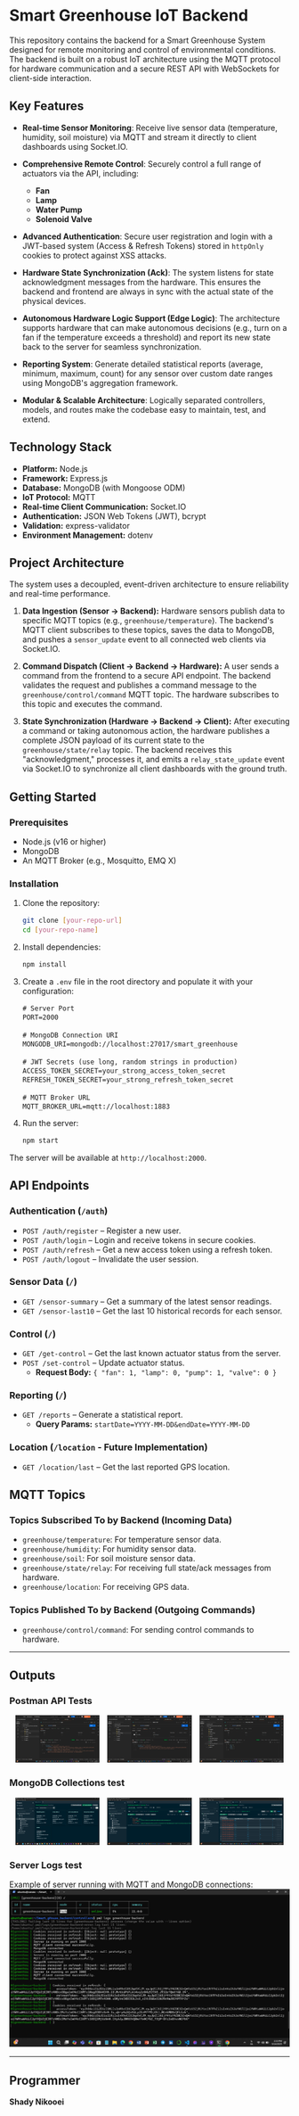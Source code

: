# Smart Greenhouse IoT Backend

This repository contains the backend for a Smart Greenhouse System designed for remote monitoring and control of environmental conditions. The backend is built on a robust IoT architecture using the MQTT protocol for hardware communication and a secure REST API with WebSockets for client-side interaction.


## Key Features

- **Real-time Sensor Monitoring**: Receive live sensor data (temperature, humidity, soil moisture) via MQTT and stream it directly to client dashboards using Socket.IO.

- **Comprehensive Remote Control**: Securely control a full range of actuators via the API, including:
  - **Fan**
  - **Lamp**
  - **Water Pump**
  - **Solenoid Valve**

- **Advanced Authentication**: Secure user registration and login with a JWT-based system (Access & Refresh Tokens) stored in `httpOnly` cookies to protect against XSS attacks.

- **Hardware State Synchronization (Ack)**: The system listens for state acknowledgment messages from the hardware. This ensures the backend and frontend are always in sync with the actual state of the physical devices.

- **Autonomous Hardware Logic Support (Edge Logic)**: The architecture supports hardware that can make autonomous decisions (e.g., turn on a fan if the temperature exceeds a threshold) and report its new state back to the server for seamless synchronization.

- **Reporting System**: Generate detailed statistical reports (average, minimum, maximum, count) for any sensor over custom date ranges using MongoDB's aggregation framework.

- **Modular & Scalable Architecture**: Logically separated controllers, models, and routes make the codebase easy to maintain, test, and extend.


## Technology Stack

- **Platform:** Node.js
- **Framework:** Express.js
- **Database:** MongoDB (with Mongoose ODM)
- **IoT Protocol:** MQTT
- **Real-time Client Communication:** Socket.IO
- **Authentication:** JSON Web Tokens (JWT), bcrypt
- **Validation:** express-validator
- **Environment Management:** dotenv


## Project Architecture

The system uses a decoupled, event-driven architecture to ensure reliability and real-time performance.



1.  **Data Ingestion (Sensor → Backend):** Hardware sensors publish data to specific MQTT topics (e.g., `greenhouse/temperature`). The backend's MQTT client subscribes to these topics, saves the data to MongoDB, and pushes a `sensor_update` event to all connected web clients via Socket.IO.

2.  **Command Dispatch (Client → Backend → Hardware):** A user sends a command from the frontend to a secure API endpoint. The backend validates the request and publishes a command message to the `greenhouse/control/command` MQTT topic. The hardware subscribes to this topic and executes the command.

3.  **State Synchronization (Hardware → Backend → Client):** After executing a command or taking autonomous action, the hardware publishes a complete JSON payload of its current state to the `greenhouse/state/relay` topic. The backend receives this "acknowledgment," processes it, and emits a `relay_state_update` event via Socket.IO to synchronize all client dashboards with the ground truth.


## Getting Started

### Prerequisites
- Node.js (v16 or higher)
- MongoDB
- An MQTT Broker (e.g., Mosquitto, EMQ X)

### Installation

1.  Clone the repository:
    ```bash
    git clone [your-repo-url]
    cd [your-repo-name]
    ```

2.  Install dependencies:
    ```bash
    npm install
    ```

3.  Create a `.env` file in the root directory and populate it with your configuration:
    ```env
    # Server Port
    PORT=2000

    # MongoDB Connection URI
    MONGODB_URI=mongodb://localhost:27017/smart_greenhouse

    # JWT Secrets (use long, random strings in production)
    ACCESS_TOKEN_SECRET=your_strong_access_token_secret
    REFRESH_TOKEN_SECRET=your_strong_refresh_token_secret

    # MQTT Broker URL
    MQTT_BROKER_URL=mqtt://localhost:1883
    ```

4.  Run the server:
    ```bash
    npm start
    ```

The server will be available at `http://localhost:2000`.


## API Endpoints

### Authentication (`/auth`)
- `POST /auth/register` – Register a new user.
- `POST /auth/login` – Login and receive tokens in secure cookies.
- `POST /auth/refresh` – Get a new access token using a refresh token.
- `POST /auth/logout` – Invalidate the user session.

### Sensor Data (`/`)
- `GET /sensor-summary` – Get a summary of the latest sensor readings.
- `GET /sensor-last10` – Get the last 10 historical records for each sensor.

### Control (`/`)
- `GET /get-control` – Get the last known actuator status from the server.
- `POST /set-control` – Update actuator status.
  - **Request Body:** `{ "fan": 1, "lamp": 0, "pump": 1, "valve": 0 }`

### Reporting (`/`)
- `GET /reports` – Generate a statistical report.
  - **Query Params:** `startDate=YYYY-MM-DD&endDate=YYYY-MM-DD`

### Location (`/location` - Future Implementation)
- `GET /location/last` – Get the last reported GPS location.


## MQTT Topics

### Topics Subscribed To by Backend (Incoming Data)
- `greenhouse/temperature`: For temperature sensor data.
- `greenhouse/humidity`: For humidity sensor data.
- `greenhouse/soil`: For soil moisture sensor data.
- `greenhouse/state/relay`: For receiving full state/ack messages from hardware.
- `greenhouse/location`: For receiving GPS data.

### Topics Published To by Backend (Outgoing Commands)
- `greenhouse/control/command`: For sending control commands to hardware.

---

## Outputs

### Postman API Tests
<div align="center">
  <img src="./test/postman_login.png" alt="Postman Login" width="30%" style="margin: 0 1%;" />
  <img src="./test/postman_refresh.png" alt="Postman Refresh" width="30%" style="margin: 0 1%;" />
  <img src="./test/postman_controls.png" alt="Postman Controls" width="30%" style="margin: 0 1%;" />
</div>

### MongoDB Collections test
<div align="center">
  <img src="./test/mongo_tables.png" alt="MongoDB Tables" width="30%" style="margin: 0 1%;" />
  <img src="./test/mongo_users.png" alt="MongoDB Users" width="30%" style="margin: 0 1%;" />
  <img src="./test/mongo_sensordata.png" alt="MongoDB Sensors Data" width="30%" style="margin: 0 1%;" />
</div>

### Server Logs test
Example of server running with MQTT and MongoDB connections:
![Server Logs](./test/server_log.png)

---

## Programmer
**Shady Nikooei**
